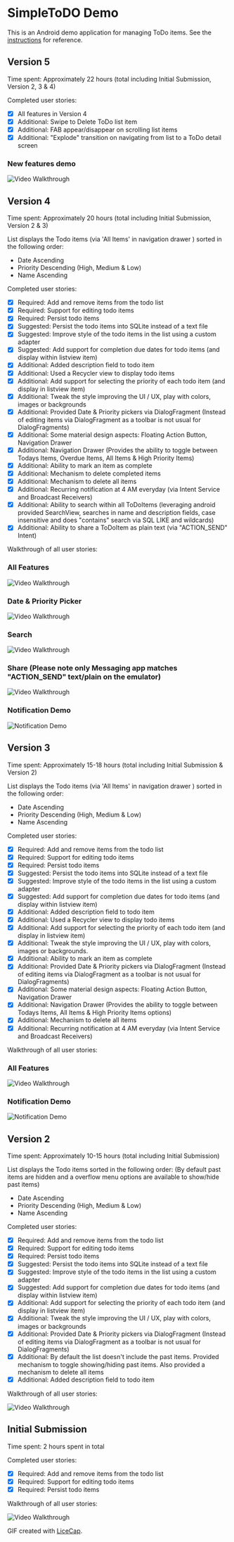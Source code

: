 # SimpleToDO Demo

This is an Android demo application for managing ToDo items. See the [instructions](http://courses.codepath.com/snippets/intro_to_android/prework) for reference.

## Version 5
Time spent: Approximately 22 hours (total including Initial Submission, Version 2, 3 & 4)

Completed user stories:

* [x] All features in Version 4
* [x] Additional: Swipe to Delete ToDo list item
* [x] Additional: FAB appear/disappear on scrolling list items
* [x] Additional: "Explode" transition on navigating from list to a ToDo detail screen

### New features demo
![Video Walkthrough](demos/simpletodo_demo_5.gif)

## Version 4
Time spent: Approximately 20 hours (total including Initial Submission, Version 2 & 3)

List displays the Todo items (via 'All Items' in navigation drawer ) sorted in the following order:
* Date Ascending
* Priority Descending (High, Medium & Low)
* Name Ascending

Completed user stories:

 * [x] Required: Add and remove items from the todo list
 * [x] Required: Support for editing todo items
 * [x] Required: Persist todo items
 * [x] Suggested: Persist the todo items into SQLite instead of a text file
 * [x] Suggested: Improve style of the todo items in the list using a custom adapter
 * [x] Suggested: Add support for completion due dates for todo items (and display within listview item)
 * [x] Additional: Added description field to todo item 
 * [x] Additional: Used a Recycler view to display todo items 
 * [x] Additional: Add support for selecting the priority of each todo item (and display in listview item)
 * [x] Additional: Tweak the style improving the UI / UX, play with colors, images or backgrounds
 * [x] Additional: Provided Date & Priority pickers via DialogFragment (Instead of editing items via DialogFragment as a toolbar is not usual for DialogFragments)
 * [x] Additional: Some material design aspects: Floating Action Button, Navigation Drawer
 * [x] Additional: Navigation Drawer (Provides the ability to toggle between Todays Items, Overdue Items, All Items & High Priority Items)
 * [x] Additional: Ability to mark an item as complete   
 * [x] Additional: Mechanism to delete completed items
 * [x] Additional: Mechanism to delete all items
 * [x] Additional: Recurring notification at 4 AM everyday (via Intent Service and Broadcast Receivers)
 * [x] Additional: Ability to search within all ToDoItems (leveraging android provided SearchView, searches in name and description fields, case insensitive and does "contains" search via SQL LIKE and wildcards)
 * [x] Additional: Ability to share a ToDoItem as plain text (via "ACTION_SEND" Intent)

Walkthrough of all user stories:

### All Features
![Video Walkthrough](demos/simpletodo_demo_4.gif)

### Date & Priority Picker
![Video Walkthrough](demos/simpletodo_demo_4_picker.gif)

### Search
![Video Walkthrough](demos/simpletodo_demo_4_search.gif)

### Share (Please note only Messaging app matches "ACTION_SEND" text/plain on the emulator)
![Video Walkthrough](demos/simpletodo_demo_4_share.gif)

### Notification Demo
![Notification Demo](demos/simpletodo_demo_4_notif.gif)

## Version 3
Time spent: Approximately 15-18 hours  (total including Initial Submission & Version 2)

List displays the Todo items (via 'All Items' in navigation drawer ) sorted in the following order:
* Date Ascending
* Priority Descending (High, Medium & Low)
* Name Ascending

Completed user stories:

 * [x] Required: Add and remove items from the todo list
 * [x] Required: Support for editing todo items
 * [x] Required: Persist todo items
 * [x] Suggested: Persist the todo items into SQLite instead of a text file
 * [x] Suggested: Improve style of the todo items in the list using a custom adapter
 * [x] Suggested: Add support for completion due dates for todo items (and display within listview item)
 * [x] Additional: Added description field to todo item 
 * [x] Additional: Used a Recycler view to display todo items 
 * [x] Additional: Add support for selecting the priority of each todo item (and display in listview item)
 * [x] Additional: Tweak the style improving the UI / UX, play with colors, images or backgrounds.
 * [x] Additional: Ability to mark an item as complete
 * [x] Additional: Provided Date & Priority pickers via DialogFragment (Instead of editing items via DialogFragment as a toolbar is not usual for DialogFragments)
 * [x] Additional: Some material design aspects: Floating Action Button, Navigation Drawer
 * [x] Additional: Navigation Drawer (Provides the ability to toggle between Todays Items, All Items & High Priority Items options)
 * [x] Additional: Mechanism to delete all items
 * [x] Additional: Recurring notification at 4 AM everyday (via Intent Service and Broadcast Receivers)

Walkthrough of all user stories:

### All Features
![Video Walkthrough](demos/simpletodo_demo_3.gif)

### Notification Demo
![Notification Demo](demos/simpletodo_demo_3_notif.gif)


## Version 2
Time spent: Approximately 10-15 hours (total including Initial Submission)

List displays the Todo items sorted in the following order: (By default past items are hidden and a overflow menu options are available to show/hide past items)
* Date Ascending
* Priority Descending (High, Medium & Low)
* Name Ascending

Completed user stories:

 * [x] Required: Add and remove items from the todo list
 * [x] Required: Support for editing todo items
 * [x] Required: Persist todo items
 * [x] Suggested: Persist the todo items into SQLite instead of a text file
 * [x] Suggested: Improve style of the todo items in the list using a custom adapter
 * [x] Suggested: Add support for completion due dates for todo items (and display within listview item)
 * [x] Additional: Add support for selecting the priority of each todo item (and display in listview item)
 * [x] Additional: Tweak the style improving the UI / UX, play with colors, images or backgrounds 
 * [x] Additional: Provided Date & Priority pickers via DialogFragment (Instead of editing items via DialogFragment as a toolbar is not usual for DialogFragments)
 * [x] Additional: By default the list doesn't include the past items. Provided mechanism to toggle showing/hiding past items. Also provided a mechanism to delete all items
 * [x] Additional: Added description field to todo item

Walkthrough of all user stories:

![Video Walkthrough](demos/simpletodo_demo_2.gif)

## Initial Submission
Time spent: 2 hours spent in total

Completed user stories:

 * [x] Required: Add and remove items from the todo list
 * [x] Required: Support for editing todo items
 * [x] Required: Persist todo items
 
Walkthrough of all user stories:

![Video Walkthrough](demos/simpletodo_demo_1.gif)

GIF created with [LiceCap](http://www.cockos.com/licecap/).
